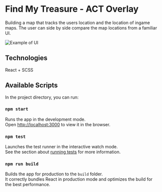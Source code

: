 # Find My Treasure - ACT Overlay
Building a map that tracks the users location and the location of ingame maps. The user can side by side compare the map locations from a familiar UI.


![Example of UI](https://i.gyazo.com/3d3f1b4db38e121a03b71037620275ba.jpg)



## Technologies
React + SCSS

## Available Scripts

In the project directory, you can run:

### `npm start`

Runs the app in the development mode.<br>
Open [http://localhost:3000](http://localhost:3000) to view it in the browser.

### `npm test`

Launches the test runner in the interactive watch mode.<br>
See the section about [running tests](https://facebook.github.io/create-react-app/docs/running-tests) for more information.

### `npm run build`

Builds the app for production to the `build` folder.<br>
It correctly bundles React in production mode and optimizes the build for the best performance.
